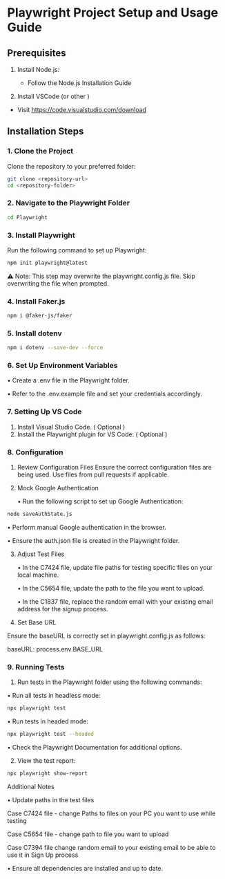 #   Playwright Project Setup and Usage Guide

##  Prerequisites

1. Install Node.js:

   - Follow the Node.js Installation Guide

2. Install VSCode (or other )

  - Visit https://code.visualstudio.com/download 

## Installation Steps

### 1.  Clone the Project

Clone the repository to your preferred folder:

```bash
git clone <repository-url>
cd <repository-folder>
```

### 2.   Navigate to the Playwright Folder

```bash
cd Playwright
```

### 3.  Install Playwright

Run the following command to set up Playwright:

```bash
npm init playwright@latest
```
⚠️ Note: This step may overwrite the playwright.config.js file. Skip overwriting the file when prompted.


### 4.  Install Faker.js

```bash
npm i @faker-js/faker
```

### 5.	Install dotenv

```bash
npm i dotenv --save-dev --force
```

### 6. Set Up Environment Variables

•	Create a .env file in the Playwright folder.

•	Refer to the .env.example file and set your credentials accordingly.

### 7. Setting Up VS Code

1.	Install Visual Studio Code. ( Optional )
2.	Install the Playwright plugin for VS Code: ( Optional )


### 8. Configuration

1.	Review Configuration Files
Ensure the correct configuration files are being used. Use files from pull requests if applicable.

2.	Mock Google Authentication

	•	Run the following script to set up Google Authentication:

```bash
node saveAuthState.js
```
•	Perform manual Google authentication in the browser.

•	Ensure the auth.json file is created in the Playwright folder.


3.	Adjust Test Files

	•	In the C7424 file, update file paths for testing specific files on your local machine.
	
	•	In the C5654 file, update the path to the file you want to upload.
	
	•	In the C1837 file, replace the random email with your existing email address for the signup process.
	

4.	Set Base URL

Ensure the baseURL is correctly set in playwright.config.js as follows:

baseURL: process.env.BASE_URL

### 9. Running Tests

1.	Run tests in the Playwright folder using the following commands:

•	Run all tests in headless mode:
```bash
npx playwright test
```

•	Run tests in headed mode:
```bash
npx playwright test --headed
```
•	Check the Playwright Documentation for additional options.


2.	View the test report:
```bash
npx playwright show-report
```

Additional Notes

•	Update paths in the test files 
	
Case C7424 file - change Paths to files on your PC you want to use while testing

Case C5654 file -  change path to file you want to upload

Case C7394 file  change random email to your existing email to be able to use it in Sign Up process 

•	Ensure all dependencies are installed and up to date.
